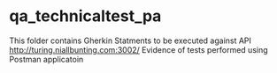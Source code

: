 # qa_technicaltest_pa
This folder contains
Gherkin Statments to be executed against API http://turing.niallbunting.com:3002/
Evidence of tests performed using Postman applicatoin
